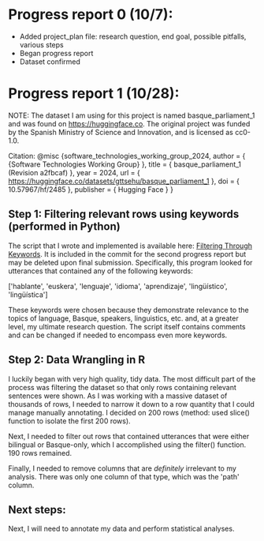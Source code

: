 # Progress report 0 (10/7): 
- Added project_plan file: research question, end goal, possible pitfalls, various steps
- Began progress report
- Dataset confirmed

# Progress report 1 (10/28):

NOTE: The dataset I am using for this project is named basque_parliament_1 and was found on https://huggingface.co. The original project was funded by the Spanish Ministry of Science and Innovation, and is licensed as cc0-1.0.

Citation:
@misc {software_technologies_working_group_2024,
	author       = { {Software Technologies Working Group} },
	title        = { basque_parliament_1 (Revision a2fbcaf) },
	year         = 2024,
	url          = { https://huggingface.co/datasets/gttsehu/basque_parliament_1 },
	doi          = { 10.57967/hf/2485 },
	publisher    = { Hugging Face }
}

## Step 1: Filtering relevant rows using keywords (performed in Python)

The script that I wrote and implemented is available here: [Filtering Through Keywords](BasqueSpanishPar.py). It is included in the commit for the second progress report but may be deleted upon final submission. Specifically, this program looked for utterances that contained any of the following keywords: 

['hablante', 'euskera', 'lenguaje', 'idioma', 'aprendizaje', 'lingüístico', 'lingüística']

These keywords were chosen because they demonstrate relevance to the topics of language, Basque, speakers, linguistics, etc. and, at a greater level, my ultimate research question. The script itself contains comments and can be changed if needed to encompass even more keywords.

## Step 2: Data Wrangling in R

I luckily began with very high quality, tidy data. The most difficult part of the process was filtering the dataset so that only rows containing relevant sentences were shown. As I was working with a massive dataset of thousands of rows, I needed to narrow it down to a row quantity that I could manage manually annotating. I decided on 200 rows (method: used slice() function to isolate the first 200 rows).

Next, I needed to filter out rows that contained utterances that were either bilingual or Basque-only, which I accomplished using the filter() function. 190 rows remained.

Finally, I needed to remove columns that are *definitely* irrelevant to my analysis. There was only one column of that type, which was the 'path' column.

## Next steps:

Next, I will need to annotate my data and perform statistical analyses.